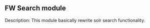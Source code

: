 
FW Search module
---------------------------

Description: This module basically rewrite solr search functionality.

